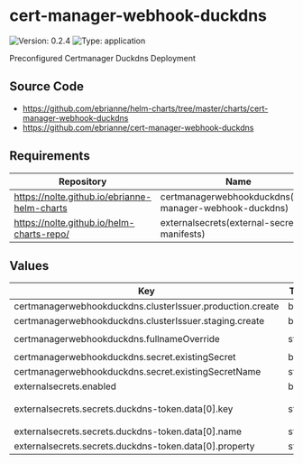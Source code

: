 # cert-manager-webhook-duckdns

![Version: 0.2.4](https://img.shields.io/badge/Version-0.2.4-informational?style=flat-square) ![Type: application](https://img.shields.io/badge/Type-application-informational?style=flat-square)

Preconfigured Certmanager Duckdns Deployment

## Source Code

* <https://github.com/ebrianne/helm-charts/tree/master/charts/cert-manager-webhook-duckdns>
* <https://github.com/ebrianne/cert-manager-webhook-duckdns>

## Requirements

| Repository | Name | Version |
|------------|------|---------|
| https://nolte.github.io/ebrianne-helm-charts | certmanagerwebhookduckdns(cert-manager-webhook-duckdns) | 1.2.4 |
| https://nolte.github.io/helm-charts-repo/ | externalsecrets(external-secrets-manifests) | 0.1.2 |

## Values

| Key | Type | Default | Description |
|-----|------|---------|-------------|
| certmanagerwebhookduckdns.clusterIssuer.production.create | bool | `true` |  |
| certmanagerwebhookduckdns.clusterIssuer.staging.create | bool | `true` |  |
| certmanagerwebhookduckdns.fullnameOverride | string | `"cert-manager-webhook-duckdns"` |  |
| certmanagerwebhookduckdns.secret.existingSecret | bool | `true` |  |
| certmanagerwebhookduckdns.secret.existingSecretName | string | `"duckdns-token"` |  |
| externalsecrets.enabled | bool | `true` |  |
| externalsecrets.secrets.duckdns-token.data[0].key | string | `"secrets-tf/data/third-party-services/duckdns.org/api"` |  |
| externalsecrets.secrets.duckdns-token.data[0].name | string | `"token"` |  |
| externalsecrets.secrets.duckdns-token.data[0].property | string | `"token"` |  |

